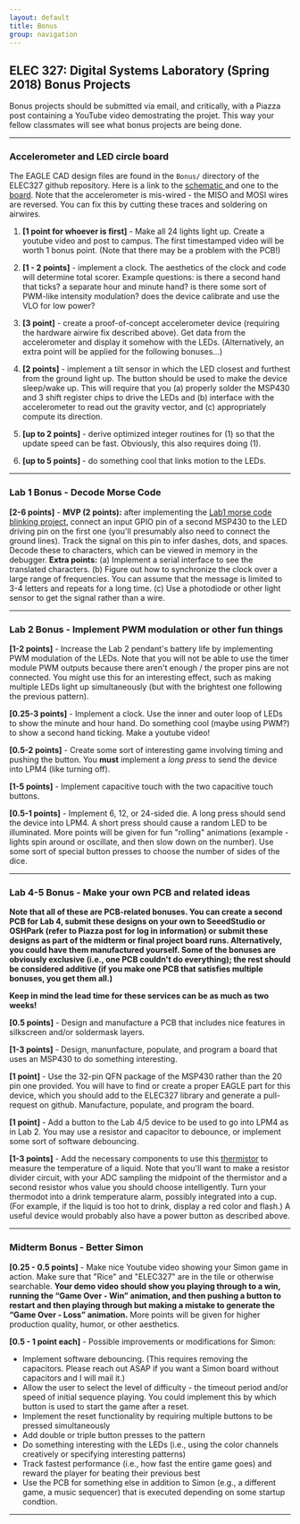 ```yaml
---
layout: default
title: Bonus
group: navigation
---
```


## ELEC 327: Digital Systems Laboratory (Spring 2018) Bonus Projects

Bonus projects should be submitted via email, and critically, with a Piazza post containing a
YouTube video demostrating the projet. This way your fellow classmates will see what bonus
projects are being done.

---

### Accelerometer and LED circle board

The EAGLE CAD design files are found in the `Bonus/` directory of the ELEC327 github
repository. Here is a link to the [schematic
](https://raw.githubusercontent.com/ckemere/ELEC327/master/Bonus/Bonus.sch) and one to the
[board](https://raw.githubusercontent.com/ckemere/ELEC327/master/Bonus/Bonus.brd). Note that
the accelerometer is mis-wired - the MISO and MOSI wires are reversed. You can fix this by
cutting these traces and soldering on airwires. 

  1. **[1 point for whoever is first]** - Make all 24 lights light up. Create a youtube video 
  and post to campus. The first timestamped video will be worth 1 bonus point. (Note that 
  there may be a problem with the PCB!)

  1. **[1 - 2 points]** - implement a clock.  The aesthetics of the clock and code will
  determine total scorer. Example questions: is there a second hand that ticks? a separate hour
  and minute hand?  is there some sort of PWM-like intensity modulation? does the device
  calibrate and use the VLO for low power?

  1. **[3 point]** - create a proof-of-concept accelerometer device (requiring the hardware
  airwire fix described above). Get data from the accelerometer and display it somehow with the
  LEDs. (Alternatively, an extra point will be applied for the following bonuses...)

  1. **[2 points]** - implement a tilt sensor in which the LED closest and furthest from the ground
  light up. The button should be used to make the device sleep/wake up. This will require that
  you (a) properly solder the MSP430 and 3 shift register chips to drive the LEDs and (b)
  interface with the accelerometer to read out the gravity vector, and (c) appropriately
  compute its direction.

  2. **[up to 2 points]** - derive optimized integer routines for (1) so that the update speed can be
  fast. Obviously, this also requires doing (1).

  3. **[up to 5 points]** - do something cool that links motion to the LEDs.


---

### Lab 1 Bonus - Decode Morse Code

**[2-6 points]** - **MVP (2 points):** after implementing the [Lab1 morse code blinking
project](lab1/), connect an input GPIO pin of a second MSP430 to the LED driving pin on the
first one (you'll presumably also need to connect the ground lines). Track the signal on this
pin to infer dashes, dots, and spaces. Decode these to characters, which can be viewed in
memory in the debugger. **Extra points:** (a) Implement a serial interface to see the translated
characters. (b) Figure out how to synchronize the clock over a large range of frequencies. You
can assume that the message is limited to 3-4 letters and repeats for a long time. (c) Use a
photodiode or other light sensor to get the signal rather than a wire.

---

### Lab 2 Bonus - Implement PWM modulation or other fun things


**[1-2 points]** - Increase the Lab 2 pendant's battery life by implementing PWM modulation of the
LEDs. Note that you will not be able to use the timer module PWM outputs because there aren't
enough / the proper pins are not connected. You might use this for an interesting effect, such
as making multiple LEDs light up simultaneously (but with the brightest one following the
previous pattern).

**[0.25-3 points]** - Implement a clock. Use the inner and outer loop of LEDs to show the minute and 
hour hand. Do something cool (maybe using PWM?) to show a second hand ticking. Make
a youtube video!

**[0.5-2 points]** - Create some sort of interesting game involving timing and pushing the
button. You **must** implement a _long press_ to send the device into LPM4 (like turning off). 

**[1-5 points]** - Implement capacitive touch with the two capacitive touch buttons.

**[0.5-1 points]** - Implement 6, 12, or 24-sided die. A long press should send the device into LPM4. A
short press should cause a random LED to be illuminated. More points will be given for fun
"rolling" animations (example - lights spin around or oscillate, and then slow down on the
number). Use some sort of special button presses to choose the number of sides of the dice.

---

### Lab 4-5 Bonus - Make your own PCB and related ideas

__Note that all of these are PCB-related bonuses. You can create a second PCB for Lab 4, 
submit these designs on your own to SeeedStudio or OSHPark (refer to Piazza post for log in
information) or submit these designs as part of the midterm or final project board runs.
Alternatively, you could have them manufactured yourself. Some of the bonuses are obviously
exclusive (i.e., one PCB couldn't do everything); the rest should be considered additive
(if you make one PCB that satisfies multiple bonuses, you get them all.)__

<div class="alert alert-danger" role="alert">
<b>Keep in mind the lead time for these services can be as much as two weeks!</b>
</div>

**[0.5 points]** - Design and manufacture a PCB that includes nice features in silkscreen
and/or soldermask layers.

**[1-3 points]** - Design, manunfacture, populate, and program a board that uses an MSP430 to do
something interesting. 

**[1 point]** - Use the 32-pin QFN package of the MSP430 rather than the 20 pin one provided.
You will have to find or create a proper EAGLE part for this device, which you should add to
the ELEC327 library and generate a pull-request on github. Manufacture, populate, and
program the board.

**[1 point]** - Add a button to the Lab 4/5 device to be used to go into LPM4 as in Lab 2.
You may use a resistor and capacitor to debounce, or implement some sort of software
debouncing.

**[1-3 points]** - Add the necessary components to use this
[thermistor](https://www.digikey.com/product-detail/en/ametherm/DG103395/570-1177-ND/5967491)
to measure the temperature of a liquid. Note that you'll want to make a resistor divider
circuit, with your ADC sampling the midpoint of the thermistor and a second resistor whos value
you should choose intelligently. Turn your thermodot into a drink temperature alarm, possibly
integrated into a cup. (For example, if the liquid is too hot to drink, display a red color and
flash.) A useful device would probably also have a power button as described above.

---

### Midterm Bonus - Better Simon

**[0.25 - 0.5 points]** - Make nice Youtube video showing your Simon game in action. Make sure that
"Rice" and "ELEC327" are in the tile or otherwise searchable. 
**Your demo video should show you playing through to a win, running the “Game Over - Win”
animation, and then pushing a button to restart and then playing through but making a mistake
to generate the “Game Over - Loss” animation.** More points will be given for higher production
quality, humor, or other aesthetics.


**[0.5 - 1 point each]** - Possible improvements or modifications for Simon:
  - Implement software debouncing. (This requires removing the capacitors. Please reach out ASAP if you want a Simon
    board without capacitors and I will mail it.)
  - Allow the user to select the level of difficulty - the timeout period and/or speed of initial
    sequence playing. You could implement this by which button is used to start the game after
    a reset.
  - Implement the reset functionality by requiring multiple buttons to be pressed
    simultaneously
  - Add double or triple button presses to the pattern
  - Do something interesting with the LEDs (i.e., using the color channels creatively or
    specifying interesting patterns)
  - Track fastest performance (i.e., how fast the entire game goes) and reward the player for
    beating their previous best
  - Use the PCB for something else in addition to Simon (e.g., a different game, a music
    sequencer) that is executed depending on some startup condtion.


---


